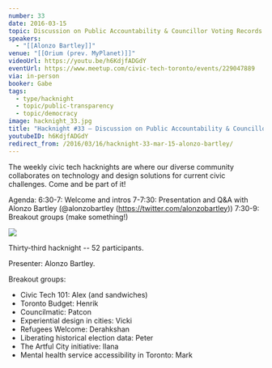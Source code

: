 ```yaml
---
number: 33
date: 2016-03-15
topic: Discussion on Public Accountability & Councillor Voting Records
speakers:
  - "[[Alonzo Bartley]]"
venue: "[[Orium (prev. MyPlanet)]]"
videoUrl: https://youtu.be/h6KdjfADGdY
eventUrl: https://www.meetup.com/civic-tech-toronto/events/229047889
via: in-person
booker: Gabe
tags:
  - type/hacknight
  - topic/public-transparency
  - topic/democracy
image: hacknight_33.jpg
title: "Hacknight #33 – Discussion on Public Accountability & Councillor Voting Records"
youtubeID: h6KdjfADGdY
redirect_from: /2016/03/16/hacknight-33-mar-15-alonzo-bartley/
---
```


The weekly civic tech hacknights are where our diverse community collaborates on technology and design solutions for current civic challenges. Come and be part of it!

Agenda:
6:30-7: Welcome and intros
7-7:30: Presentation and Q&A with Alonzo Bartley (@alonzobartley (https://twitter.com/alonzobartley))
7:30-9: Breakout groups (make something!)



![](https://mlydg0vejq30.i.optimole.com/w:800/h:568/q:mauto/f:best/https://civictech.ca/wp-content/uploads/2016/03/IMG_20160315_191538-1.jpg)


Thirty-third hacknight -- 52 participants.

Presenter: Alonzo Bartley.

Breakout groups:
-   Civic Tech 101: Alex (and sandwiches)
-   Toronto Budget: Henrik
-   Councilmatic: Patcon
-   Experiential design in cities: Vicki
-   Refugees Welcome: Derahkshan
-   Liberating historical election data: Peter
-   The Artful City initiative: Ilana
-   Mental health service accessibility in Toronto: Mark
